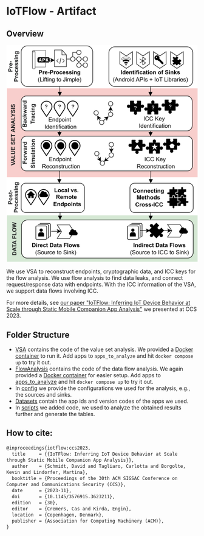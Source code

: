 # IoTFlow - Artifact

## Overview

![Overview of IoTFlow](iotflow_figure.svg)

We use VSA to reconstruct endpoints, cryptographic data, and ICC keys for the flow analysis. We use flow analysis to find data leaks, and connect request/response data with endpoints. With the ICC information of the VSA, we support data flows involving ICC.

For more details, see [our paper "IoTFlow: Inferring IoT Device Behavior at Scale through Static Mobile Companion App Analysis"](./iotflow_paper.pdf) we presented at CCS 2023.

## Folder Structure

* [VSA](VSA/) contains the code of the value set analysis. We provided a [Docker container](VSA/docker/) to run it. Add apps to `apps_to_analyze` and hit `docker compose up` to try it out.
* [FlowAnalysis](FlowAnalysis/) contains the code of the data flow analysis. We again provided a [Docker container](FlowAnalysis/docker/apps_to_analyze/) for easier setup. Add apps to [apps_to_analyze](FlowAnalysis/docker/apps_to_analyze/) and hit `docker compose up` to try it out.
* In [config](config/) we provide the configurations we used for the analysis, e.g., the sources and sinks.
* [Datasets](datasets/) contain the app ids and version codes of the apps we used.
* In [scripts](scripts/) we added code, we used to analyze the obtained results further and generate the tables.



## How to cite:

```
@inproceedings{iotflow:ccs2023,
  title     = {{IoTFlow: Inferring IoT Device Behavior at Scale through Static Mobile Companion App Analysis}},
  author    = {Schmidt, David and Tagliaro, Carlotta and Borgolte, Kevin and Lindorfer, Martina},
  booktitle = {Proceedings of the 30th ACM SIGSAC Conference on Computer and Communications Security (CCS)},
  date      = {2023-11},
  doi       = {10.1145/3576915.3623211},
  edition   = {30},
  editor    = {Cremers, Cas and Kirda, Engin},
  location  = {Copenhagen, Denmark},
  publisher = {Association for Computing Machinery (ACM)},
}
```